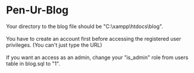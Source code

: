 # Pen-Ur-Blog

Your directory to the blog file should be "C:\xampp\htdocs\blog". <BR> <BR>
You have to create an account first before accessing the registered user privileges. (You can't just type the URL) <BR> <BR>
If you want an access as an admin, change your "is_admin" role from users table in blog.sql to "1".
